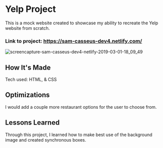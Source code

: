 # Yelp Project

This is a mock website created to showcase my ability to recreate the Yelp website from scratch.

### Link to project: https://sam-casseus-dev4.netlify.com/

![screencapture-sam-casseus-dev4-netlify-2019-03-01-18_09_49](https://user-images.githubusercontent.com/47072462/53671618-3f150000-3c4d-11e9-9850-1e6608730125.png)

## How It's Made

Tech used: HTML, & CSS

## Optimizations

I would add a couple more restaurant options for the user to choose from.

## Lessons Learned
Through this project, I learned how to make best use of the background image and created synchronous boxes.

